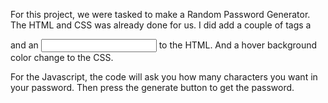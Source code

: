 For this project, we were tasked to make a Random Password Generator. The HTML and CSS was already done for us. I did add a couple of tags a <div> and an <input> to the HTML. And a hover background color change to the CSS. 

For the Javascript, the code will ask you how many characters you want in your password. Then press the generate button to get the password.